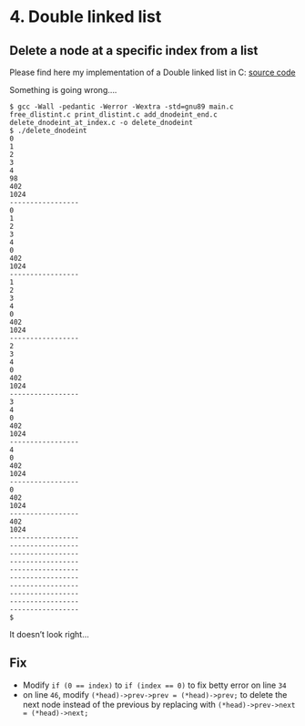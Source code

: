 # 4. Double linked list

## Delete a node at a specific index from a list

Please find here my implementation of a Double linked list in C: [source code](./https://github.com/holbertonschool/0x00-Fix_My_Code_Challenge/tree/master/4-delete_dnodeint)

Something is going wrong….
```
$ gcc -Wall -pedantic -Werror -Wextra -std=gnu89 main.c free_dlistint.c print_dlistint.c add_dnodeint_end.c delete_dnodeint_at_index.c -o delete_dnodeint
$ ./delete_dnodeint 
0
1
2
3
4
98
402
1024
-----------------
0
1
2
3
4
0
402
1024
-----------------
1
2
3
4
0
402
1024
-----------------
2
3
4
0
402
1024
-----------------
3
4
0
402
1024
-----------------
4
0
402
1024
-----------------
0
402
1024
-----------------
402
1024
-----------------
-----------------
-----------------
-----------------
-----------------
-----------------
-----------------
-----------------
-----------------
-----------------
$
```
It doesn’t look right…

## Fix

* Modify `if (0 == index)` to `if (index == 0)` to fix betty error on line `34`
* on line `46`, modify `(*head)->prev->prev = (*head)->prev;` to delete the next node instead of the previous by replacing with `(*head)->prev->next = (*head)->next;`
